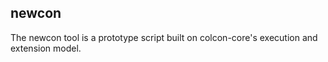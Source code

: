 newcon
------

The newcon tool is a prototype script built on colcon-core's execution and extension model.
